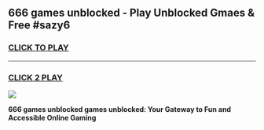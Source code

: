 
## 666 games unblocked - Play Unblocked Gmaes & Free #sazy6
<h3>
<a href="https://news.freeplayer.one?title=666_games_unblocked&ref=03M">CLICK TO PLAY</a></h3>
<hr>

<h3>
<a href="https://news.freeplayer.one?title=666_games_unblocked&ref=03M">CLICK 2 PLAY</a>
  
</h3>

<a href="https://news.freeplayer.one?title=666_games_unblocked&ref=03M"><img src="https://clearcache.store/games.png"></a>


**666 games unblocked games unblocked: Your Gateway to Fun and Accessible Online Gaming**
